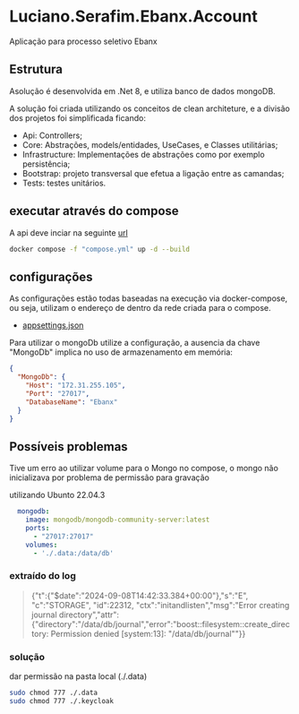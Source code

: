 # Luciano.Serafim.Ebanx.Account

Aplicação para processo seletivo Ebanx

## Estrutura

Asolução é desenvolvida em .Net 8, e utiliza banco de dados mongoDB.

A solução foi criada utilizando os conceitos de clean architeture, e a divisão dos projetos foi simplificada ficando:

- Api: Controllers;
- Core: Abstrações, models/entidades, UseCases, e Classes utilitárias;
- Infrastructure: Implementações de abstrações como por exemplo persistência;
- Bootstrap: projeto transversal que efetua a ligação entre as camandas;
- Tests: testes unitários.

## executar através do compose

A api deve inciar na seguinte [url](http://localhost:8080/swagger)

```bash
docker compose -f "compose.yml" up -d --build
```

## configurações

As configurações estão todas baseadas na execução via docker-compose, ou seja, utilizam o endereço de dentro da rede criada para o compose.

- [appsettings.json](Luciano.Serafim.Ebanx.Account.Api/appsettings.json)

Para utilizar o mongoDb utilize a configuração, a ausencia da chave "MongoDb" implica no uso de armazenamento em memória:

```json
{
  "MongoDb": {
    "Host": "172.31.255.105",
    "Port": "27017",
    "DatabaseName": "Ebanx"
  }
}
```

## Possíveis problemas

Tive um erro ao utilizar volume para o Mongo no compose, o mongo não inicializava por problema de permissão para gravação

utilizando Ubunto 22.04.3

```yaml
  mongodb:
    image: mongodb/mongodb-community-server:latest
    ports:
      - "27017:27017"
    volumes:
      - './.data:/data/db'
```

### extraído do log

> {"t":{"$date":"2024-09-08T14:42:33.384+00:00"},"s":"E",  "c":"STORAGE",  "id":22312,   "ctx":"initandlisten","msg":"Error creating journal directory","attr":{"directory":"/data/db/journal","error":"boost::filesystem::create_directory: Permission denied [system:13]: \"/data/db/journal\""}}

### solução

dar permissão na pasta local (./.data)

```bash
sudo chmod 777 ./.data
sudo chmod 777 ./.keycloak
```
